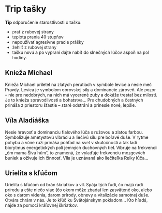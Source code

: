Trip tašky
==========

**Tip** odporučenie starostlivosti o tašku:

* prať z rubovej strany
* teplota prania 40 stupňov
* nepoužívať agresívne pracie prášky
* žehliť z rubovej strany
* tašku novú a po vypraní dajte nabiť do slnečných lúčov aspoň na pol hodiny.

## Knieža Michael

Knieža Michael priletel na zlatých perutiach v symbole levice a nesie meč
Pravdy. Levica je symbolom obrovskej sily a dominancie zároveň. Ale pozor – nie
pre nedobrých, na nich má vycerené zuby a dokáže trestať bez milosti. Je to
knieža spravodlivosti a bohatstva… Pre chudobných a čestných prináša z priestoru
šťastie – staré odstráni a prinesie nové, lepšie.

## Víla Aladiáška

Nesie hravosť a dominanciu fialového lúča s ružovou a zlatou farbou. Symbolizuje
ametystovú vibráciu a liečivú silu pre boľavé duše. V rytme pohybu a vône ruží
prináša pohľad na svet v skutočnosti a tak ladí biorytmus energetických polí
jemných duchovných tiel. Vibruje na frekvencii „óm mama Šiva húm“, to znamená,
že vylaďuje frekvenciu mozgových buniek a oživuje ich činnosť. Víla je uznávaná
ako liečiteľka Reiky lúča…

## Urielita s kľúčom

Urielita s kľúčom od brán škriatkov a víl. Spája tých ľudí, čo majú radi prírodu
a ešte niečo viac (čo okom môže zbadať len zasvätené oko, alebo oko s darom
videnia, darom prírody, obnovy a vitalizácie samotnej duše. Otvára chrám v nás.
Je to kľúč ku Svätojánskym pokladom… Kto hľadá, nájde za pomoci kráľovnej
škriatkov.
